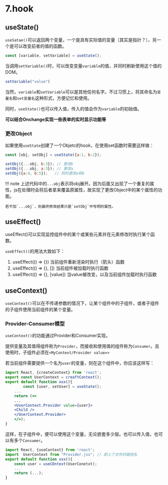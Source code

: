 # 7.hook

## useState()

`useSatae()`可以返回两个变量，一个是具有实际值的变量（其实是指针？），另一个是可以改变前者的值的函数。  

```jsx
const [variable, setVariable] = useState();
```

当调用`setVariable()`时，可以改变变量`variable`的值，并同时刷新使用这个值的DOM。  

```jsx
setVariable("value")
```

当然，`variable`和`setVariable`可以是其他任何名字。不过习惯上，将其命名为`变量名`和`set变量名`这种形式，方便记忆和使用。  

同时，`useState()`也可以传入值，传入的值会作为`variable`的初始值。  

**可以结合Onchange实现一些表单的实时显示功能等**

### 更改Object

如果使用`useState`创建了一个Objetc的hook，在使用set函数时需要这样做：

```js
const [obj, setObj] = useState({a:1, b:2});

setObj({...obj, b:3}); // 更改b
setObj({...obj, a:3}); // 更改a
setObj({a:4, b:5});   // 同时更改a和b
```

!!! note
    上述代码中的`...obj`表示将obj展开。因为后面又出现了一个重复的属性，js在处理时会将后者拿来覆盖原属性，故实现了更改Object中的某个属性的功能。  

    若不加`...obj`，则最终修改结果只是`setObj`中写明的属性。  

## useEffect()

useEffect()可以实现监控组件中的某个或某些元素并在元素修改时执行某个函数。  

`useEffect()`的用法大致如下：  

1. useEffect(() => {}) 当前组件重新渲染时执行（箭头）函数
2. useEffect(() => {}, []) 当前组件被加载时执行函数
3. useEffect(() => {}, [value]) 当value被改变，以及当前组件加载时执行函数

## useContext()

`useContext()`可以在不传递参数的情况下，让某个组件中的子组件，或者子组件的子组件使用当前组件的某个变量。  

### Provider-Consumer模型

`useContext()`的功能通过Provider和Consumer实现。  

提供变量及其值得组件称为`Provider`，而接收和使用值的组件称为`Consumer`。且使用时，子组件必须在`<MyContext/Provider value=>`  

若当前组件需要提供一个名为`user`的变量，则在这个组件中，你应该这样写：  

```jsx
import React, {createContext} from 'react';
export const UserContext = creaftContext();
export default function xxx(){
        const [user, setUser] = useState();
    ...
    return (<>
    ...
    <UserContext.Provider value={user}>
    <Child />
    </UserContext.Provider>
    </>);
}
```

这样，在子组件中，便可以使用这个变量，无论嵌套多少层。也可以传入值，也可以有多个`Consumer`。     

```jsx
import React, {useContext} from 'react';
import  UserContext from "Provider.jsx"; // 即上个文件的路径名
export default function xxx(){
    const user = useCOntext(UserConetxt);
    ...
    return (...);
}
```